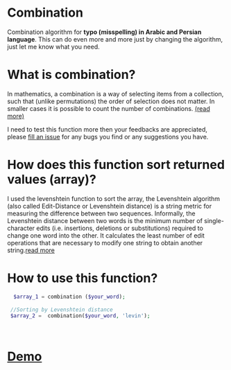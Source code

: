 Combination
=============

Combination algorithm for **typo (misspelling) in Arabic and Persian language**. This can do even more and more just by changing the algorithm, just let me know what you need.


What is combination?
====================
In mathematics, a combination is a way of selecting items from a collection, such that (unlike permutations) the order of selection does not matter. In smaller cases it is possible to count the number of combinations. [(read more)](https://en.wikipedia.org/wiki/Combination)


I need to test this function more then your feedbacks are appreciated, please [fill an issue](https://github.com/m-kermani/combination/issues)
for any bugs you find or any suggestions you have.


How does this function sort returned values (array)? 
======================
I used the levenshtein function to sort the array, the Levenshtein algorithm (also called Edit-Distance or Levenshtein distance) is a string metric for measuring the difference between two sequences. Informally, the Levenshtein distance between two words is the minimum number of single-character edits (i.e. insertions, deletions or substitutions) required to change one word into the other.
It calculates the least number of edit operations that are necessary to modify one string to obtain another string.[read more](http://www.levenshtein.net/)


How to use this function?
=======
```php
  $array_1 = combination ($your_word);
 
 //Sorting by Levenshtein distance
 $array_2 =  combination($your_word, 'levin');
 
 
```
[Demo](http://balit.ir/hossein/combination.php)
=======
